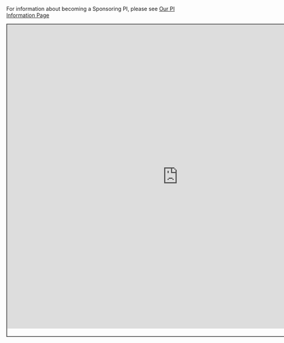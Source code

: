 For information about becoming a Sponsoring PI, please see [Our PI Information Page](new-pi.md)
<div style="position: static; overflow: hidden; border: solid 2px #555; width:900px; height:820px;">

  <iframe src="https://fm.addxt.com/form/?vf=1FAIpQLScMmRGcuD1b_dhw2KmC3LJSkbN2nrzK-EQAvS6qUaEsp9H-OQ" width="900" height="800" frameborder="0" marginheight="0" marginwidth="0">Loading…</iframe>

</div>
